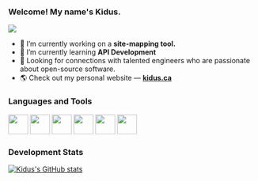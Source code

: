 ### Welcome! My name's Kidus.
![](https://komarev.com/ghpvc/?username=kiduswb)


- 🔭 I’m currently working on a <b>site-mapping tool.</b>
- 🌱 I’m currently learning <b>API Development</b>
- 👯 Looking for connections with talented engineers who are passionate about open-source software.
- 🌎 Check out my personal website &mdash; <b><a href="https://kidus.ca" target="_blank">kidus.ca</a></b>

<h3 align="left">Languages and Tools</h3>
<p align="left"> 
  <a href="#"><img src="https://www.php.net/images/logos/new-php-logo.svg" width="40" height="40"/></a>
  <a href="#"><img src="https://cdn.cdnlogo.com/logos/j/44/javascript.svg" width="40" height="40"/></a> 
  <a href="#"><img src="https://cdn.cdnlogo.com/logos/p/3/python.svg" width="40" height="40"/></a> 
  <a href="#"><img src="https://cdn.cdnlogo.com/logos/c/1/c-plus-plus.svg" width="40" height="40"/></a>
  <a href="#"><img src="https://cdn.cdnlogo.com/logos/c/27/c.svg" width="40" height="40"/></a>
  <a href="#"><img src="https://cdn.cdnlogo.com/logos/j/86/java.svg" width="40" height="40"/></a>
</p>

<h3><b>Development Stats</b></h3>

[![Kidus's GitHub stats](https://github-readme-stats.vercel.app/api?username=kiduswb)](https://github.com/kiduswb/kiduswb)
